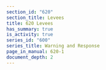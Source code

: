 ```yaml
---
section_id: "620"
section_title: Levees
title: 620 Levees
has_summary: true
is_activity: true
series_id: "600"
series_title: Warning and Response
page_in_manual: 620-1
document_depth: 2
---
```

